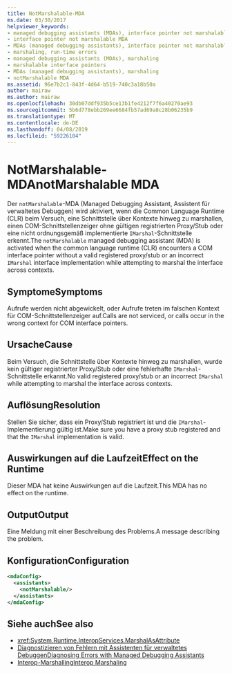 ```yaml
---
title: NotMarshalable-MDA
ms.date: 03/30/2017
helpviewer_keywords:
- managed debugging assistants (MDAs), interface pointer not marshalable
- interface pointer not marshalable MDA
- MDAs (managed debugging assistants), interface pointer not marshalable
- marshaling, run-time errors
- managed debugging assistants (MDAs), marshaling
- marshalable interface pointers
- MDAs (managed debugging assistants), marshaling
- notMarshalable MDA
ms.assetid: 96e7b2c1-843f-4d64-b519-740c3a18b50a
author: mairaw
ms.author: mairaw
ms.openlocfilehash: 30db07ddf935b5ce13b1fe4212f7f6a40270ae93
ms.sourcegitcommit: 5b6d778ebb269ee6684fb57ad69a8c28b06235b9
ms.translationtype: MT
ms.contentlocale: de-DE
ms.lasthandoff: 04/08/2019
ms.locfileid: "59226104"
---
```

# <a name="notmarshalable-mda"></a><span data-ttu-id="f766d-102">NotMarshalable-MDA</span><span class="sxs-lookup"><span data-stu-id="f766d-102">notMarshalable MDA</span></span>
<span data-ttu-id="f766d-103">Der `notMarshalable`-MDA (Managed Debugging Assistant, Assistent für verwaltetes Debuggen) wird aktiviert, wenn die Common Language Runtime (CLR) beim Versuch, eine Schnittstelle über Kontexte hinweg zu marshallen, einen COM-Schnittstellenzeiger ohne gültigen registrierten Proxy/Stub oder eine nicht ordnungsgemäß implementierte `IMarshal`-Schnittstelle erkennt.</span><span class="sxs-lookup"><span data-stu-id="f766d-103">The `notMarshalable` managed debugging assistant (MDA) is activated when the common language runtime (CLR) encounters a COM interface pointer without a valid registered proxy/stub or an incorrect `IMarshal` interface implementation while attempting to marshal the interface across contexts.</span></span>  
  
## <a name="symptoms"></a><span data-ttu-id="f766d-104">Symptome</span><span class="sxs-lookup"><span data-stu-id="f766d-104">Symptoms</span></span>  
 <span data-ttu-id="f766d-105">Aufrufe werden nicht abgewickelt, oder Aufrufe treten im falschen Kontext für COM-Schnittstellenzeiger auf.</span><span class="sxs-lookup"><span data-stu-id="f766d-105">Calls are not serviced, or calls occur in the wrong context for COM interface pointers.</span></span>  
  
## <a name="cause"></a><span data-ttu-id="f766d-106">Ursache</span><span class="sxs-lookup"><span data-stu-id="f766d-106">Cause</span></span>  
 <span data-ttu-id="f766d-107">Beim Versuch, die Schnittstelle über Kontexte hinweg zu marshallen, wurde kein gültiger registrierter Proxy/Stub oder eine fehlerhafte `IMarshal`-Schnittstelle erkannt.</span><span class="sxs-lookup"><span data-stu-id="f766d-107">No valid registered proxy/stub or an incorrect `IMarshal` while attempting to marshal the interface across contexts.</span></span>  
  
## <a name="resolution"></a><span data-ttu-id="f766d-108">Auflösung</span><span class="sxs-lookup"><span data-stu-id="f766d-108">Resolution</span></span>  
 <span data-ttu-id="f766d-109">Stellen Sie sicher, dass ein Proxy/Stub registriert ist und die `IMarshal`-Implementierung gültig ist.</span><span class="sxs-lookup"><span data-stu-id="f766d-109">Make sure you have a proxy stub registered and that the `IMarshal` implementation is valid.</span></span>  
  
## <a name="effect-on-the-runtime"></a><span data-ttu-id="f766d-110">Auswirkungen auf die Laufzeit</span><span class="sxs-lookup"><span data-stu-id="f766d-110">Effect on the Runtime</span></span>  
 <span data-ttu-id="f766d-111">Dieser MDA hat keine Auswirkungen auf die Laufzeit.</span><span class="sxs-lookup"><span data-stu-id="f766d-111">This MDA has no effect on the runtime.</span></span>  
  
## <a name="output"></a><span data-ttu-id="f766d-112">Output</span><span class="sxs-lookup"><span data-stu-id="f766d-112">Output</span></span>  
 <span data-ttu-id="f766d-113">Eine Meldung mit einer Beschreibung des Problems.</span><span class="sxs-lookup"><span data-stu-id="f766d-113">A message describing the problem.</span></span>  
  
## <a name="configuration"></a><span data-ttu-id="f766d-114">Konfiguration</span><span class="sxs-lookup"><span data-stu-id="f766d-114">Configuration</span></span>  
  
```xml  
<mdaConfig>  
  <assistants>  
    <notMarshalable/>  
  </assistants>  
</mdaConfig>  
```  
  
## <a name="see-also"></a><span data-ttu-id="f766d-115">Siehe auch</span><span class="sxs-lookup"><span data-stu-id="f766d-115">See also</span></span>

- <xref:System.Runtime.InteropServices.MarshalAsAttribute>
- [<span data-ttu-id="f766d-116">Diagnostizieren von Fehlern mit Assistenten für verwaltetes Debuggen</span><span class="sxs-lookup"><span data-stu-id="f766d-116">Diagnosing Errors with Managed Debugging Assistants</span></span>](../../../docs/framework/debug-trace-profile/diagnosing-errors-with-managed-debugging-assistants.md)
- [<span data-ttu-id="f766d-117">Interop-Marshalling</span><span class="sxs-lookup"><span data-stu-id="f766d-117">Interop Marshaling</span></span>](../../../docs/framework/interop/interop-marshaling.md)
